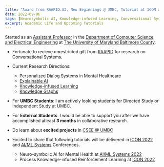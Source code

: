 ```yaml
---
title: "Award from RAAPID.AI, New Beginnings @ UMBC, Tutorial at ICON and AI/ML Systems Conference"
date: 2022-09-06
tags: [Neurosymbolic AI, Knowledge-infused Learning, Conversational Systems, Mental healthcare]
excerpt: Academic Life and Upcoming Tutorials
---
```


Started as an [Assistant Professor](https://www.csee.umbc.edu/people/faculty/manas-gaur/) in the [Department of Computer Science and Electrical Engineering](https://www.csee.umbc.edu/) at [The University of Maryland Baltimore County](https://umbc.edu/). 
* Fortunate to recieve unrestricted gift from [RAAPID](https://www.raapid.ai/) for research on Conversational Systems. 
* Current Research Directions:
    * Personalized Dialog Systems in Mental Healthcare
    * [Explainable AI](https://arxiv.org/pdf/2010.08660.pdf)
    * [Knowledge-infused Learning](https://arxiv.org/pdf/1912.00512.pdf)
    * [Knowledge Graphs](https://aiisc.ai/xaikg/)
* For __UMBC Students__: I am actively looking students for Directed Study or Independent Study at UMBC.  
* For __External Students__: I would be able to support you after we have accomplished atleast __3 months__ in collaborative research. 

* Do learn about __excited projects__ in [CSEE @ UMBC](https://www.csee.umbc.edu/people/faculty/)

* Excited to share that following tutorials will be delivered in [ICON 2022](https://www.lcs2.in/ICON-2022/) and [AI/ML Systems](https://www.aimlsystems.org/2022/) Conferences. 
    * Neuro-symbolic AI for Mental Health at [AI/ML Systems 2022](https://www.aimlsystems.org/2022/accepted_tutorial_list)
    * Process Knowledge-infused Reinforcement Learning at [ICON 2022](https://lcs2.in/ICON-2022/workshops.html)